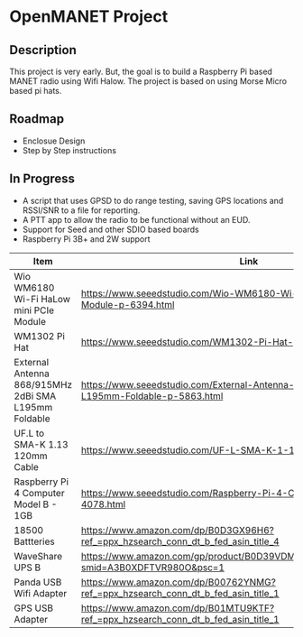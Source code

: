 # OpenMANET Project

## Description
This project is very early. But, the goal is to build a Raspberry Pi based MANET radio using Wifi Halow. The project is based on using Morse Micro based pi hats.

## Roadmap
* Enclosue Design
* Step by Step instructions

## In Progress
* A script that uses GPSD to do range testing, saving GPS locations and RSSI/SNR to a file for reporting.
* A PTT app to allow the radio to be functional without an EUD.
* Support for Seed and other SDIO based boards
* Raspberry Pi 3B+ and 2W support

| Item                                                                 | Link                                                                                                     | Optional |
|----------------------------------------------------------------------|----------------------------------------------------------------------------------------------------------|----------|
| Wio WM6180 Wi-Fi HaLow mini PCIe Module                              | https://www.seeedstudio.com/Wio-WM6180-Wi-Fi-HaLow-mini-PCIe-Module-p-6394.html                         | No       |
| WM1302 Pi Hat                                                        | https://www.seeedstudio.com/WM1302-Pi-Hat-p-4897.html                                                   | No       |
| External Antenna 868/915MHz 2dBi SMA L195mm Foldable                 | https://www.seeedstudio.com/External-Antenna-868-915MHZ-2dBi-SMA-L195mm-Foldable-p-5863.html            | No       |
| UF.L to SMA-K 1.13 120mm Cable                                       | https://www.seeedstudio.com/UF-L-SMA-K-1-13-120mm-p-5046.html                                           | No       |
| Raspberry Pi 4 Computer Model B - 1GB                                | https://www.seeedstudio.com/Raspberry-Pi-4-Computer-Model-B-1GB-p-4078.html                             | No       |
| 18500 Battteries                                                     | https://www.amazon.com/dp/B0D3GX96H6?ref_=ppx_hzsearch_conn_dt_b_fed_asin_title_4                       | Yes      |
| WaveShare UPS B                                                      | https://www.amazon.com/gp/product/B0D39VDMDP/ref=ox_sc_saved_title_1?smid=A3B0XDFTVR980O&psc=1          | Yes      |
| Panda USB Wifi Adapter                                               | https://www.amazon.com/dp/B00762YNMG?ref_=ppx_hzsearch_conn_dt_b_fed_asin_title_1                       | Yes      |
| GPS USB Adapter                                                      | https://www.amazon.com/dp/B01MTU9KTF?ref_=ppx_hzsearch_conn_dt_b_fed_asin_title_1                       | Yes      |
